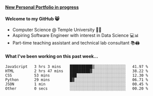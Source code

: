 <a href="http://stephull.github.io" target="_blank"><b>New Personal Portfolio in progress</b></a>

#### Welcome to my GitHub 😸
  * Computer Science @ Temple University 🍒🦉
  * Aspiring Software Engineer with interest in Data Science 💻📊
  * Part-time teaching assistant and technical lab consultant 📚🖨️

#### What I've been working on this past week...
<!--START_SECTION:waka-->

```text
JavaScript   3 hrs 3 mins    ██████████▒░░░░░░░░░░░░░░   41.97 %
HTML         2 hrs 47 mins   █████████▓░░░░░░░░░░░░░░░   38.22 %
CSS          53 mins         ███░░░░░░░░░░░░░░░░░░░░░░   12.30 %
Python       29 mins         █▓░░░░░░░░░░░░░░░░░░░░░░░   06.71 %
JSON         1 min           ░░░░░░░░░░░░░░░░░░░░░░░░░   00.45 %
Other        0 secs          ░░░░░░░░░░░░░░░░░░░░░░░░░   00.20 %
```

<!--END_SECTION:waka-->
